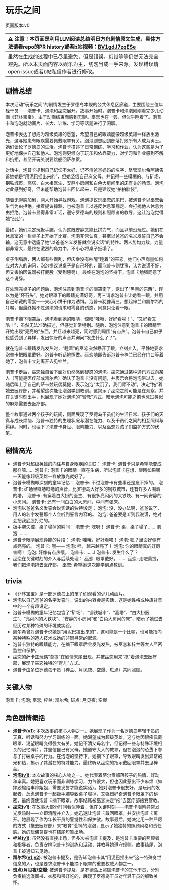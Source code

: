 # 玩乐之间
页面版本:v0
 

| :warning: 注意！本页面是利用LLM阅读总结明日方舟剧情原文生成，具体方法请看repo的PR history或者b站视频：[BV1gdJ7zqESe](https://www.bilibili.com/video/BV1gdJ7zqESe/)         |
|:----------------------------|
| 虽然在生成的过程中已尽量避免，但是错误，幻觉等等仍然无法完全避免。所以本页面内容以娱乐为主，切勿当成一手来源。发现错误请open issue或者b站私信作者进行修改。|



## 剧情总结
本次活动“玩乐之间”的剧情发生于罗德岛本舰的公共休息区廊道，主要围绕三位年轻干员——泡普卡、泡泡和巫恋展开。故事开始时，泡普卡和泡泡刚刚看完少儿动画《菲林宝宝》，由于动画结束而感到无聊。巫恋也在一旁，但似乎睡着了。泡普卡和泡泡就动画片、长大、训练、学习等话题进行了闲聊。

泡普卡表达了想成为超级英雄的愿望，希望自己的眼睛能像超级英雄一样放出激光，这与她患有眼疾需要佩戴眼罩有关。泡泡则想回到部落打败所有人成为勇士。她们谈论了罗德岛的生活，泡普卡描述了日常训练、学习和作业，认为这些是为了更好地保护自己和他人。泡泡则更倾向于玩乐和依靠蛮力，对学习和作业感到不解和抗拒，甚至开玩笑说要跳船回萨尔贡。

对话中，泡普卡提到自己记忆不太好，记不清爸爸妈妈的名字，尽管凯尔希阿姨告诉她她是“用泥巴捏出来的”，但她坚信自己有父母，并记得一些模糊的、与矿场、钢铁城市、高塔、白大褂医生、安静小房间和白色大房间里的床有关的场景。泡泡对此感到好奇，但未能帮助泡普卡回忆起来，只是建议她“拍拍脑袋”。

随着无聊感加剧，两人开始寻找游戏。泡泡提议玩巫恋的尾巴，被泡普卡以巫恋会生气为由拒绝。接着提议摔跤，也被泡普卡以违反休息室规定、会打扰他人休息为由拒绝。泡普卡显得非常听话，遵守罗德岛的规则和照顾者的教导，这让泡泡觉得她“没劲”。

最终，她们决定玩扳手腕，认为这既安静又能比拼力气，而且以前没玩过。她们在休息室的一张桌子上开始了比赛。泡泡非常认真，甚至以爸爸的名义发誓自己不会输，这无意中透露了她“以爸爸名义发誓就会说实话”的特性。两人势均力敌，力量都非常大，最终在激烈的角力中，不小心将桌子扳塌了。

桌子倒塌后，两人都有些慌乱，但庆幸没有吵醒“睡着”的巫恋。她们小声商量如何应对大人的询问，泡泡提议说桌子是自己坏的，而泡普卡则犹豫，认为说谎不好，但又害怕因说谎被打屁股（受到惩罚）。最终在泡泡的坚持下，泡普卡勉强同意了这个说辞。

在处理完桌子的问题后，泡泡注意到泡普卡的眼罩歪了，露出了“黑黑的东西”，误以为是“坏石头”。她对眼罩下的眼睛充满好奇，再三请求泡普卡让她看一眼，并用自己珍藏的零食——夹心小饼干作为诱饵。泡普卡犹豫再三，想起梓兰和凯尔希的叮嘱，但最终拗不过泡泡的请求和零食的诱惑，同意只让看一眼。

泡普卡摘下眼罩后，泡泡看到她的眼睛，惊叹“哇哦，好好看唉！”、“又好看又酷！”，虽然无法准确描述，但感觉非常特别。随后，泡泡注意到泡普卡的眼睛里开始出现“亮亮的”东西，并且越来越亮，同时感到周围“有点热”。泡普卡自己似乎也感受到了异样，发出惊讶的声音并询问“发生什么了？”。

就在泡普卡眼睛发光发热时，“睡着”的巫恋突然睁开了眼，立刻介入，平静地要求泡普卡把眼罩戴好。泡普卡听话地照做。巫恋随即告诉泡普卡梓兰已经在门口等着她了，泡普卡立刻离开去见梓兰。

泡普卡走后，巫恋独自留下面对仍然感到疑惑的泡泡。巫恋通过某种通讯方式向某人（可能是医疗部或凯尔希）确认了泡普卡没有问题，并表示会将泡泡带过去。她随后叫上了自己的萨卡兹玩偶莫提，表示泡泡“太沉了，我们背不动”，决定“拖”着她去医疗部，并希望这次能让泡泡学到教训。这揭示了巫恋之前可能是在观察，并在关键时刻出手，也展现了她对泡泡的“管教”方式，暗示泡泡可能之前也惹过类似的麻烦需要去医疗部。

整个故事通过两个孩子的玩闹，侧面展现了罗德岛干员们的生活日常、孩子们的天真与成长烦恼、泡普卡独特的生理状况与潜在能力、以及干员们之间的相互照料与羁绊。同时，也埋下了泡普卡身世、眼睛能力、以及巫恋对孩子们监护方式的伏笔。
## 剧情高光
*   泡普卡对超级英雄的向往与自身眼疾的关联：
    泡普卡: 泡普卡只是希望能变成那样嘛......
    泡普卡: 泡普卡的眼睛一直在生病，所以泡普卡在想，眼睛如果哪一天能像超级英雄一样放激光就好了。
*   泡普卡模糊却深刻的童年记忆：
    泡普卡: 不过泡普卡有些事还是忘不掉的。
    泡普卡: 矿场里哐哧哐哧的声音，比罗德岛大好多的钢铁城市，还有许多人围着的塔。
    泡普卡: 有穿着白大褂的医生、有很多亮闪闪的大铁块、有一间安静的小房间。
    泡普卡: 还有一间白白的大房间，中间有张床。
*   泡泡以爸爸名义发誓会说实话的独特设定：
    泡泡: 没，没办法啊，爸爸说了，用人的名字发誓那个人会听到誓言内容的。
    泡泡: 爸爸要是听到我说谎，绝对会把我屁股打烂的。
*   扳手腕失控，桌子塌掉的瞬间：
    泡普卡: 嘿呀！
    泡普卡: 桌，桌子塌了......
    泡泡: ......
*   泡普卡眼睛展现异能的片段：
    泡泡: 哇哦，好好看唉！
    泡泡: 嗯？里面好像有点亮亮的。
    泡普卡: 哦——
    泡泡: 哇，越来越亮了！
    泡泡: 你的眼睛真的好厉害啊！
    泡泡: 好像有点热哦。
    泡普卡: ......!
    泡普卡: 发生什么了？
*   巫恋在关键时刻的介入与后续处理：
    巫恋: 眼罩戴好。
    ......
    巫恋: 走吧莫提，我们把泡泡拖去医疗部。
    巫恋: 希望她这次能学到点教训。
## trivia
*   《菲林宝宝》是一部罗德岛上的孩子们观看的少儿动画片。
*   泡泡以自己爸爸的名字发誓时，说出的内容会是实话，这是她性格或种族背景中的一个有趣设定。
*   泡普卡模糊的童年记忆包含了“矿场”、“钢铁城市”、“高塔”、“白大褂医生”、“亮闪闪的大铁块”、“安静的小房间”和“白色大房间的床”，暗示了她过去经历过某种特殊的环境或实验。
*   凯尔希曾对泡普卡说她是“用泥巴捏出来的”，这可能是一个比喻，也可能指向某种特殊的造人技术或她的非同寻常的起源。
*   泡普卡独特的眼睛能力，在摘下眼罩后会发光发热，被巫恋和梓兰等大人严密监控和保护。
*   巫恋的萨卡兹玩偶“莫提”在剧情末尾出现，并被巫恋用来“拖”着泡泡去医疗部，展现了巫恋独特的“育儿”方式。
*   泡普卡由多位罗德岛干员（梓兰、月见夜、空爆、斑点）共同照顾。
## 关键人物
泡普卡; 泡泡; 巫恋; 梓兰; 凯尔希; 斑点; 月见夜; 空爆
## 角色剧情概括
-   **泡普卡([v1](../chars/char_281_popka.md))**: 本次故事的核心人物之一。她展现了作为一名罗德岛年轻干员的天真、听话和努力学习训练的一面。她渴望成为超级英雄，这与她因眼疾佩戴眼罩、渴望眼睛变得强大有关。她记不清父母名字，但记得一些与特殊环境相关的记忆碎片，并坚信自己有父母。她遵守大人的教导，但在泡泡的怂恿下参与了打破桌子的行为。在泡泡的坚持下，她摘下了眼罩，导致眼睛发出异常的光和热，揭示了其潜在的特殊能力。最终听从巫恋的指示戴回眼罩并去见梓兰。
-   **泡泡([v1](../chars/char_381_bubble.md))**: 本次故事的核心人物之一。她代表着萨尔贡部落孩子的热情、好动和率真。她更喜欢玩乐而非训练学习，力气很大，但也因此惹出不少麻烦（如摔跤输给丰蹄姐姐，需要发誓才能说实话）。她对泡普卡很友好，是玩闹的发起者，怂恿泡普卡一起扳手腕导致桌子塌掉，又强烈好奇泡普卡眼罩下的秘密，最终促使泡普卡摘下眼罩。故事结尾被巫恋决定“拖”去医疗部接受管教。
-   **巫恋([v1](../chars/char_254_vodfox.md))**: 在故事大部分时间看似睡着，但在关键时刻——泡普卡眼睛异常发光发热时——立即清醒并介入。她迅速让泡普卡戴回眼罩，并安排泡普卡离开。她展现了作为年长干员的警觉性和保护欲。故事最后，她决定用一种严厉的方式（拖去医疗部）来“教育”惹祸的泡泡，显示了她独特的照顾风格和责任感。她的玩偶莫提也在结尾短暂出场。
-   **梓兰([v1](../chars/char_278_orchid.md))**: 虽然没有直接出场，但多次被泡普卡提及，是泡普卡重要的照顾者和指导者，负责安排泡普卡的训练和活动，并教导她遵守规则。故事结尾，泡普卡被通知去见她。
-   **凯尔希([v1](../chars/char_003_kalts.md),[v2](../char_v3/char_003_kalts.md))**: 被泡普卡提及，是告知泡普卡其“用泥巴捏出来”这一特殊身世信息的人，也是要求泡普卡不能摘下眼罩的重要权威人物之一。
-   **斑点/月见夜/空爆**: 被泡普卡提及，是罗德岛上照顾泡普卡的其他干员，分别负责挑选漫画书、衣服和带好吃的，展现了罗德岛干员对年轻干员的细致关怀。